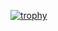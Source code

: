 [![trophy](https://github-profile-trophy.vercel.app/?username=lmillan1)](https://github.com/ryo-ma/github-profile-trophy)
